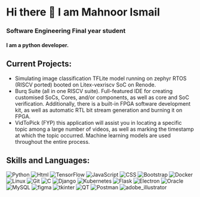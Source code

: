 # Hi there 👋 I am Mahnoor Ismail
### Software Engineering Final year student
#### I am a python developer.
## Current Projects:
- Simulating image classification TFLite model running on zephyr RTOS (RISCV ported) booted on Litex-vexriscv SoC on Renode.
- Burq Suite (all in one RISCV suite). Full-featured IDE for creating customised SoCs, Cores, and/or components, as well as core and SoC verification. Additionally, there is a built-in FPGA software development kit, as well as automatic RTL bit stream generation and burning it on FPGA.
- VidToPick (FYP) this application will assist you in locating a specific topic among a large number of videos, as well as marking the timestamp at which the topic occurred. Machine learning models are used throughout the entire process.
## Skills and Languages:
![Python](https://img.shields.io/badge/python-%230175C2.svg?style=for-the-badge&logo=python&logoColor=green)
![Html](https://img.shields.io/badge/Html-%2302569B.svg?style=for-the-badge&logo=html5&logoColor=white)
![TensorFlow](https://img.shields.io/badge/TensorFlow-%23FF6F00.svg?style=for-the-badge&logo=TensorFlow&logoColor=white)
![JavaScript](https://img.shields.io/badge/javascript-%23323330.svg?style=for-the-badge&logo=javascript&logoColor=%23F7DF1E)
![CSS](https://img.shields.io/badge/CSS-%2335495e.svg?style=for-the-badge&logo=CSS3&logoColor=%234FC08D)
![Bootstrap](https://img.shields.io/badge/Bootstrap-E10098?style=for-the-badge&logo=Bootstrap&logoColor=white)
![Docker](https://img.shields.io/badge/docker-E10098?style=for-the-badge&logo=docker&logoColor=white)
![Linux](https://img.shields.io/badge/linux-E10098?style=for-the-badge&logo=linux&logoColor=white)
![Git](https://img.shields.io/badge/git-E10098?style=for-the-badge&logo=git&logoColor=orange)
![C](https://img.shields.io/badge/-GraphQL-E10098?style=for-the-badge&logo=graphql&logoColor=white)
![Django](https://img.shields.io/badge/C-E10098?style=for-the-badge&logo=C&logoColor=white)
![Kubernetes](https://img.shields.io/badge/Kubernetes-E10098?style=for-the-badge&logo=Kubernetes&logoColor=white)
![Flask](https://img.shields.io/badge/flask-E10098?style=for-the-badge&logo=flask&logoColor=white)
![Electron](https://img.shields.io/badge/electron-E10098?style=for-the-badge&logo=electron&logoColor=white)
![Oracle](https://img.shields.io/badge/oracle-E10098?style=for-the-badge&logo=oracle&logoColor=white)
![MySQL](https://img.shields.io/badge/-mysql-E10098?style=for-the-badge&logo=mysql&logoColor=white)
![figma](https://img.shields.io/badge/figma-E10098?style=for-the-badge&logo=figma&logoColor=white)
![tkinter](https://img.shields.io/badge/tkinter-E10098?style=for-the-badge&logo=tkinter&logoColor=white)
![QT](https://img.shields.io/badge/QT-E10098?style=for-the-badge&logo=QT&logoColor=white)
![Postman](https://img.shields.io/badge/postman-E10098?style=for-the-badge&logo=postman&logoColor=white)
![adobe_illustrator](https://img.shields.io/badge/adobe_illustrator-E10098?style=for-the-badge&logo=adobe-illustrator&logoColor=white)

<!--
**Mahnoor-ismail01/Mahnoor-ismail01** is a ✨ _special_ ✨ repository because its `README.md` (this file) appears on your GitHub profile.

Here are some ideas to get you started:

- 🔭 I’m currently working on ...
- 🌱 I’m currently learning ...
- 👯 I’m looking to collaborate on ...
- 🤔 I’m looking for help with ...
- 💬 Ask me about ...
- 📫 How to reach me: ...
- 😄 Pronouns: ...
- ⚡ Fun fact: ...
-->
